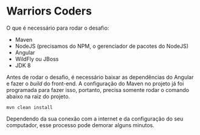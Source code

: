 # Warriors Coders

O que é necessário para rodar o desafio:
- Maven
- NodeJS (precisamos do NPM, o gerenciador de pacotes do NodeJS)
- Angular
- WildFly ou JBoss
- JDK 8

Antes de rodar o desafio, é necessário baixar as dependências do Angular e fazer o *build* do front-end. A configuração do Maven no projeto já foi programada para fazer isso, portanto, precisa somente rodar o comando abaixo na raiz do projeto.
```
mvn clean install
```
Dependendo da sua conexão com a internet e da configuração do seu computador, esse processo pode demorar alguns minutos.
